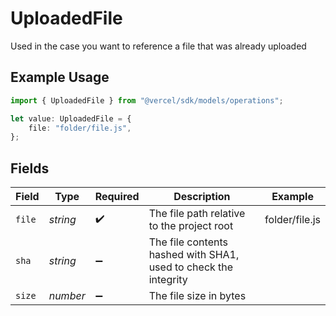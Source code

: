# UploadedFile

Used in the case you want to reference a file that was already uploaded

## Example Usage

```typescript
import { UploadedFile } from "@vercel/sdk/models/operations";

let value: UploadedFile = {
    file: "folder/file.js",
};
```

## Fields

| Field                                                           | Type                                                            | Required                                                        | Description                                                     | Example                                                         |
| --------------------------------------------------------------- | --------------------------------------------------------------- | --------------------------------------------------------------- | --------------------------------------------------------------- | --------------------------------------------------------------- |
| `file`                                                          | *string*                                                        | :heavy_check_mark:                                              | The file path relative to the project root                      | folder/file.js                                                  |
| `sha`                                                           | *string*                                                        | :heavy_minus_sign:                                              | The file contents hashed with SHA1, used to check the integrity |                                                                 |
| `size`                                                          | *number*                                                        | :heavy_minus_sign:                                              | The file size in bytes                                          |                                                                 |